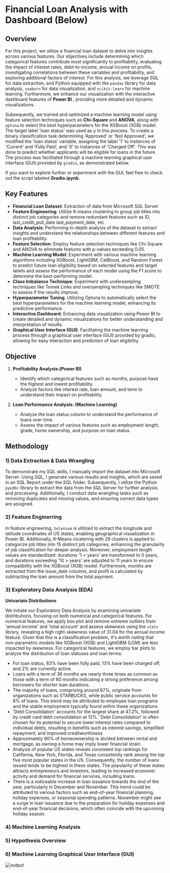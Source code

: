 # Financial Loan Analysis with Dashboard (Below)

## Overview

For this project, we utilize a financial loan dataset to delve into insights across various features. Our objectives include determining which categorical features contribute most significantly to profitability, evaluating the impact of interest rates, debt-to-income, annual income on profits, investigating correlations between these variables and profitability, and exploring additional factors of interest. For this analysis, we leverage SQL for data extraction, and Python equipped with the `pandas` library for data analysis, `seaborn` for data visualization, and `scikit-learn` for machine learning. Furthermore, we enhance our visualization with the interactive dashboard features of **Power BI** , providing more detailed and dynamic visualizations. 

Subsequently, we trained and optimized a machine learning model using feature selection techniques such as **Chi-Square** and **ANOVA**, along with `optuna` to select the best hyperparameters for the XGBoost (XGB) model. The target label 'loan status' was used as y in this process. To create a binary classification task determining 'Approved' or 'Not Approved', we modified the 'loan status' variable, assigning the label '1' to instances of 'Current' and 'Fully Paid', and '0' to instances of 'Charged Off'.  This was done to predict whether applicants will be eligible for loans in the future. The process was facilitated through a machine learning graphical user interface (GUI) provided by `gradio`, as demonstrated below. 

If you want to explore further or experiment with the GUI, feel free to check out the script labeled **Gradio.ipynb**.

## Key Features
- **Financial Loan Dataset**: Extraction of data from Microsoft SQL Server
- **Feature Engineering**: Utilize K-means clustering to group job titles into distinct job categories and remove redundant features such as ID, last_credit_pull_date	last_payment_date, etc
- **Data Analysis**: Performing in-depth analysis of the dataset to extract insights and understand the relationships between different features and loan profitability. 
- **Feature Selection**: Employ feature selection techniques like Chi-Square and ANOVA to eliminate features with p-values exceeding 0.05.
- **Machine Learning Model**: Experiment with various machine learning algorithms including XGBoost, LightGBM, CatBoost, and Random Forest to predict future loan eligibility based on selected features and target labels and assess the performance of each model using the F1 score to determine the best-performing model.
- **Class Imbalance Technique**: Experiment with undersampling techniques like Tomek Links and oversampling techniques like SMOTE to assess if the results improve.
- **Hyperparameter Tuning**: Utilizing Optuna to automatically select the best hyperparameters for the machine learning model, enhancing its predictive performance.
- **Interactive Dashboard**: Enhancing data visualization using Power BI to create detailed and dynamic visualizations for better understanding and interpretation of results.
- **Graphical User Interface (GUI)**: Facilitating the machine learning process through a graphical user interface (GUI) provided by gradio, allowing for easy interaction and prediction of loan eligibility.
  
## Objective

1. **Profitability Analysis:(Power BI)**
   - Identify which categorical features such as months, purpose have the highest and lowest profitability.
   - Analyze factors like interest rate, loan amount, and term to understand their impact on profitability.
     
2. **Loan Performance Analysis: (Machine Learning)**
   - Analyze the loan status column to understand the performance of loans over time.
   - Assess the impact of various features such as employment length, grade, home ownership, and purpose on loan status.
     
## Methodology

### 1) Data Extraction & Data Wrangling

To demonstrate my SQL skills, I manually import the dataset into Microsoft Server. Using SQL, I generate various results and insights, which are saved in an SQL Report under the SQL folder. Subsequently, I utilize the Python `pyodbc` library to extract the data from the SQL Server for further analysis and processing. Additionally, I conduct data wrangling tasks such as removing duplicates and missing values, and ensuring correct data types are assigned.

### 2) Feature Enginerring

In feature engineering, `Selenium` is utilized to extract the longitude and latitude coordinates of US states, enabling geographical visualization in Power BI. Additionally, K-Means clustering with 29 clusters is applied to categorize job titles into 15 distinct job categories, enhancing the granularity of job classification for deeper analysis. Moreover, employment length values are standardized: durations '1 < years' are transformed to 0 years, and durations exceeding '10 > years' are adjusted to 11 years to ensure compatibility with the XGBoost (XGB) model. Furthermore, months are extracted from the issue_date columns, and profit is calculated by subtracting the loan amount from the total payment.

### 3) Exploratory Data Analysis (EDA)

**Univariate Distributions**

We initiate our Exploratory Data Analysis by examining univariate distributions, focusing on both numerical and categorical features. For numerical features, we apply box plot and remove extreme outliers from 'annual income' and 'total account' and assess skewness using the `stats` library, revealing a high right-skewness value of 31.04 for the annual income feature. Given that this is a classification problem, it's worth noting that non-parametric models like XGBoost (XGB) and LightGBM (LGM) are less impacted by skewness. For categorical features, we employ bar plots to analyze the distribution of loan statuses and loan terms:

  - For loan status, 83% have been fully paid, 13% have been charged off, and 2% are currently active.
  - Loans with a term of 36 months are nearly three times as common as those with a term of 60 months indicating a strong preference among borrowers for shorter loan durations.
  - The majority of loans, comprising around 67%, originate from organizations such as STARBUCKS, while public service accounts for 8% of loans. This trend may be attributed to employee loan programs and the stable employment typically found within these organizations.
  - 'Debt Consolidation' accounts for the largest share at 47.2%, followed by credit card debt consolidation at 12%. 'Debt Consolidation' is often chosen for its potential to secure lower interest rates compared to individual debts, resulting in benefits such as interest savings, simplified repayment, and improved creditworthiness
  - Approximately 90% of homeownership is divided between rental and mortgage, as owning a home may imply lower financial strain.
  - Analysis of popular US states reveals consistent top rankings for California, New York, Florida, and Texas consistently rank among the top five most popular states in the US. Consequently, the number of loans issued tends to be highest in these states. The popularity of these states attracts entrepreneurs and investors, leading to increased economic activity and demand for financial services, including loans.
  - There is a noticeable increase in loan issuance towards the end of the year, particularly in December and November. This trend could be attributed to various factors such as end-of-year financial planning, holiday expenses, or seasonal spending patterns. November might see a surge in loan issuance due to the preparation for holiday expenses and end-of-year financial decisions, which often coincide with the upcoming holiday season.



### 4) Machine Learning Analysis


### 5) Hypothesis Overview


### 6) Machine Learning Graphical User Interface (GUI)
![output](https://github.com/AsherTeo/Financial-Loan-Analytics/assets/78581569/c3c2a1f3-6dd3-41b0-ac4b-32f1a6588c3c)
